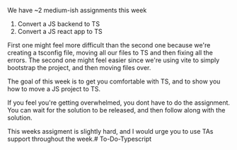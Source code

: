 We have ~2 medium-ish assignments this week
1. Convert a JS backend to TS
2. Convert a JS react app to TS

First one might feel more difficult than the second one because we're creating a tsconfig file, moving all our files to TS and then fixing all the errors. 
The second one might feel easier since we're using vite to simply bootstrap the project, and then moving files over.

The goal of this week is to get you comfortable with TS, and to show you how to move a JS project to TS.

If you feel you're getting overwhelmed, you dont have to do the assignment. You can wait for the solution to be released, and then follow along with the solution.

This weeks assigment is slightly hard, and I would urge you to use TAs support throughout the week.# To-Do-Typescript
